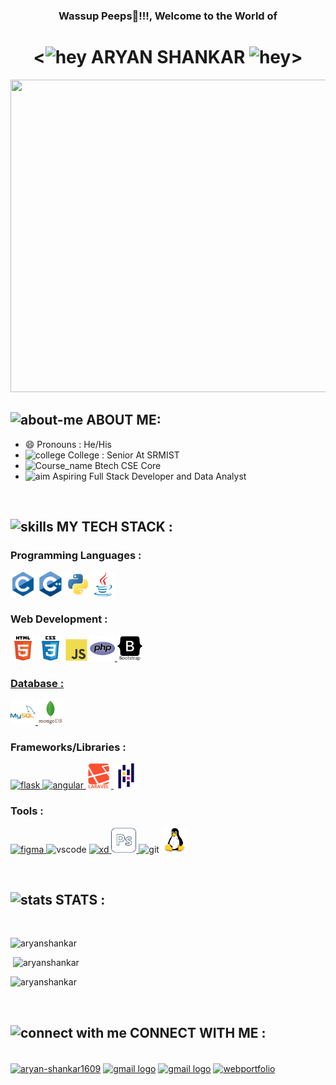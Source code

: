 <h3 align="center">Wassup Peeps👋!!!, Welcome to the World of</h3>
<h1 align="center"> <<img src="https://image.flaticon.com/icons/png/128/785/785116.png" alt="hey" width="25" height="25"/> ARYAN SHANKAR <img src="https://image.flaticon.com/icons/png/128/785/785116.png" alt="hey" width="25" height="25"/>> </h1> 

<img src="https://cdn.dribbble.com/users/1025838/screenshots/6220885/devguy3.gif" width="700" height="500" />

<h2><img src="https://toppng.com/uploads/preview/help-your-student-college-student-icon-11562880688qcza431pme.png" alt="about-me" width="20" height="20"/> ABOUT ME:</h2>
<ul>
<li> 😄 Pronouns : He/His </li>
<li> <img src="https://s.pngix.com/pngfile/s/289-2898531_education-education-app-icon-png-transparent-png.png" alt="college" width="20" height="20"/> College : Senior At SRMIST </li>
<li> <img src="https://image.flaticon.com/icons/png/128/3500/3500440.png" alt="Course_name" width="20" height="20"/> Btech CSE Core</li>  
<li> <img src="https://png.pngtree.com/png-vector/20190302/ourmid/pngtree-vector-task-icon-png-image_718986.jpg" alt="aim" width="17" height="17"/> Aspiring Full Stack Developer and Data Analyst </li>
</ul>  
<br>  
<h2> <img src="https://cdn.iconscout.com/icon/premium/png-256-thumb/goal-128-563718.png" alt="skills" width="20" height="20"/> MY TECH STACK : </h2>  
<h3> Programming Languages : </h3>

<img src="https://raw.githubusercontent.com/devicons/devicon/master/icons/c/c-original.svg" alt="c" width="40" height="40"/>  <img src="https://raw.githubusercontent.com/devicons/devicon/master/icons/cplusplus/cplusplus-original.svg" alt="cplusplus" width="40" height="40"/> <img src="https://raw.githubusercontent.com/devicons/devicon/master/icons/python/python-original.svg" alt="python" width="40" height="40"/><img src="https://raw.githubusercontent.com/devicons/devicon/master/icons/java/java-original.svg" alt="JAVA" width="40" height="40"/>


<h3> Web Development : </h3>

<img src="https://raw.githubusercontent.com/devicons/devicon/master/icons/html5/html5-original-wordmark.svg" alt="html5" width="40" height="40"/> <img src="https://raw.githubusercontent.com/devicons/devicon/master/icons/css3/css3-original-wordmark.svg" alt="css3" width="40" height="40"/> <img src="https://raw.githubusercontent.com/devicons/devicon/master/icons/javascript/javascript-original.svg" alt="javascript" width="35" height="35"/> 
<a href="https://www.php.net" target="_blank" rel="noreferrer"> <img src="https://raw.githubusercontent.com/devicons/devicon/master/icons/php/php-original.svg" alt="php" width="40" height="40"/> </a>
<a href="https://getbootstrap.com" target="_blank" rel="noreferrer"> <img src="https://raw.githubusercontent.com/devicons/devicon/master/icons/bootstrap/bootstrap-plain-wordmark.svg" alt="bootstrap" width="40" height="40"/> </a> <a href="https://www.cprogramming.com/" target="_blank" rel="noreferrer">

<h3>Database : </h3>

<a href="https://www.mysql.com/" target="_blank" rel="noreferrer"> <img src="https://raw.githubusercontent.com/devicons/devicon/master/icons/mysql/mysql-original-wordmark.svg" alt="mysql" width="40" height="40"/> </a>
<a href="https://www.mongodb.com/" target="_blank" rel="noreferrer"> <img src="https://raw.githubusercontent.com/devicons/devicon/master/icons/mongodb/mongodb-original-wordmark.svg" alt="mongodb" width="40" height="40"/> </a>

<h3> Frameworks/Libraries : </h3>

<a href="https://flask.palletsprojects.com/" target="_blank" rel="noreferrer"> <img src="https://www.vectorlogo.zone/logos/pocoo_flask/pocoo_flask-icon.svg" alt="flask" width="40" height="40"/> </a>
<a href="https://angular.io" target="_blank" rel="noreferrer"> <img src="https://angular.io/assets/images/logos/angular/angular.svg" alt="angular" width="40" height="40"/> </a>
<a href="https://laravel.com/" target="_blank" rel="noreferrer"> <img src="https://raw.githubusercontent.com/devicons/devicon/master/icons/laravel/laravel-plain-wordmark.svg" alt="laravel" width="40" height="40"/> </a>
<a href="https://pandas.pydata.org/" target="_blank" rel="noreferrer"> <img src="https://raw.githubusercontent.com/devicons/devicon/2ae2a900d2f041da66e950e4d48052658d850630/icons/pandas/pandas-original.svg" alt="pandas" width="40" height="40"/> </a>


<h3> Tools : </h3>

<p>
<a href="https://www.figma.com/" target="_blank" rel="noreferrer"> <img src="https://www.vectorlogo.zone/logos/figma/figma-icon.svg" alt="figma" width="40" height="40"/> </a>
<img src="https://upload.wikimedia.org/wikipedia/commons/thumb/9/9a/Visual_Studio_Code_1.35_icon.svg/1024px-Visual_Studio_Code_1.35_icon.svg.png" alt="vscode"  width="40" height="40"/>
<a href="https://www.adobe.com/products/xd.html" target="_blank" rel="noreferrer"> <img src="https://cdn.worldvectorlogo.com/logos/adobe-xd.svg" alt="xd" width="40" height="40"/> </a>
<a href="https://www.photoshop.com/en" target="_blank" rel="noreferrer"> <img src="https://raw.githubusercontent.com/devicons/devicon/master/icons/photoshop/photoshop-line.svg" alt="photoshop" width="40" height="40"/> </a>
<img src="https://www.vectorlogo.zone/logos/git-scm/git-scm-icon.svg" alt="git" width="40" height="40"/>  
<a href="https://www.linux.org/" target="_blank" rel="noreferrer"> <img src="https://raw.githubusercontent.com/devicons/devicon/master/icons/linux/linux-original.svg" alt="linux" width="40" height="40"/> </a>
</p>


<br>
<h2> <img src="https://image.flaticon.com/icons/png/128/893/893220.png" alt="stats" width="20" height="20"/> STATS : </h2>
<br>
<p><img src="https://github-readme-stats.vercel.app/api/top-langs?username=aryanshankar&show_icons=true&locale=en&layout=compact" alt="aryanshankar" /></p>

<p>&nbsp;<img  src="https://github-readme-stats.vercel.app/api?username=aryanshankar&show_icons=true&locale=en" alt="aryanshankar" /></p>

<p><img  src="https://github-readme-streak-stats.herokuapp.com/?user=aryanshankar&" alt="aryanshankar" /></p>

<br>
<h2> <img src="https://image.flaticon.com/icons/png/128/3157/3157939.png" alt="connect with me" width="20" height="20"/> CONNECT WITH ME : </h2>
<br>
<a href="https://linkedin.com/in/aryan-shankar1609" target="blank"><img align="center" src="https://raw.githubusercontent.com/rahuldkjain/github-profile-readme-generator/master/src/images/icons/Social/linked-in-alt.svg" alt="aryan-shankar1609" height="30" width="40" /></a>
<a href="mailto:as2099@srmist.edu.in" target="blank"><img align="center" src="https://camo.githubusercontent.com/571384769c09e0c66b45e39b5be70f68f552db3e2b2311bc2064f0d4a9f5983b/68747470733a2f2f696d672e736869656c64732e696f2f62616467652f476d61696c2d4431343833363f7374796c653d666f722d7468652d6261646765266c6f676f3d676d61696c266c6f676f436f6c6f723d7768697465" alt="gmail logo" height="30" width="100" /></a> 
<a href="https://www.instagram.com/aryans1609/" target="blank"><img align="center" src="https://image.flaticon.com/icons/png/128/2111/2111463.png" alt="gmail logo" height="30" width="30" /></a>  
<a href="https://aryanshankar.github.io/WebPortfolio/" target="blank"><img align="center" src="https://camo.githubusercontent.com/3067b5f37b314a3dc069bed0c5ecb42e623013c21c4c9be9da96e697b6db2ca7/68747470733a2f2f696d672e736869656c64732e696f2f62616467652f576562736974652d3030413938463f7374796c653d666f722d7468652d6261646765266c6f676f3d676174736279266c6f676f436f6c6f723d7768697465" alt="webportfolio" height="30" width="110" /></a>



